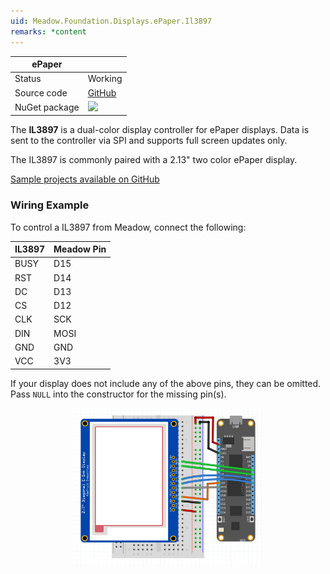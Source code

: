 ```yaml
---
uid: Meadow.Foundation.Displays.ePaper.Il3897
remarks: *content
---
```


| ePaper        |             |
|---------------|-------------|
| Status        | Working     |
| Source code   | [GitHub](https://github.com/WildernessLabs/Meadow.Foundation/tree/master/Source/Meadow.Foundation.Peripherals/Displays.ePaper) |
| NuGet package | <img src="https://img.shields.io/nuget/v/Meadow.Foundation.Displays.ePaper.svg?label=Meadow.Foundation.Displays.ePaper" style="width: auto;" /> |

The **IL3897** is a dual-color display controller for ePaper displays. Data is sent to the controller via SPI and supports full screen updates only.

The IL3897 is commonly paired with a 2.13" two color ePaper display.

[Sample projects available on GitHub](https://github.com/WildernessLabs/Meadow.Foundation/tree/master/Source/Meadow.Foundation.Peripherals/Displays.ePaper/Samples)

### Wiring Example

 To control a IL3897 from Meadow, connect the following:

| IL3897  | Meadow Pin |
|---------|------------|
| BUSY    | D15        |
| RST     | D14        |
| DC      | D13        |
| CS      | D12        |
| CLK     | SCK        |
| DIN     | MOSI       |
| GND     | GND        |
| VCC     | 3V3        |

If your display does not include any of the above pins, they can be omitted. Pass `NULL` into the constructor for the missing pin(s).

<img src="../../API_Assets/Meadow.Foundation.Displays.ePaper.IL3897/ePaper_Fritzing.png" 
    style="width: 60%; display: block; margin-left: auto; margin-right: auto;" />